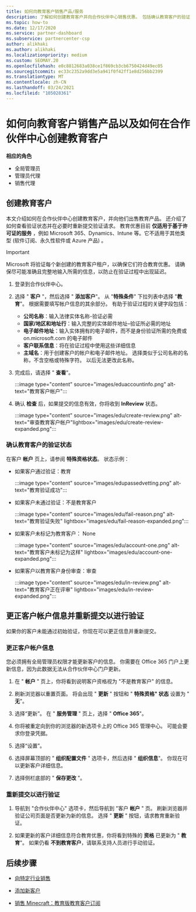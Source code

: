 ```yaml
---
title: 如何向教育客户销售产品/服务
description: 了解如何创建教育客户并向合作伙伴中心销售优惠。 包括确认教育客户的验证状态。
ms.topic: how-to
ms.date: 12/17/2020
ms.service: partner-dashboard
ms.subservice: partnercenter-csp
author: alikhaki
ms.author: alikhaki
ms.localizationpriority: medium
ms.custom: SEOMAY.20
ms.openlocfilehash: e0c8812683a038ce1f869cb3cb6750424d49ec05
ms.sourcegitcommit: ec33c2352a9dd3e5a941f0f42ff1e8d256bb2399
ms.translationtype: MT
ms.contentlocale: zh-CN
ms.lasthandoff: 03/24/2021
ms.locfileid: "105028361"
---
```

# <a name="how-to-sell-offers-to-education-customers-and-how-to-create-an-education-customer-in-partner-center"></a>如何向教育客户销售产品以及如何在合作伙伴中心创建教育客户

**相应的角色**

- 全局管理员
- 管理员代理
- 销售代理

## <a name="create-an-education-customer"></a>创建教育客户

本文介绍如何在合作伙伴中心创建教育客户，并向他们出售教育产品。 还介绍了如何查看验证状态并在必要时重新提交验证请求。 教育优惠目前 **仅适用于基于许可证的服务** ，例如 Microsoft 365、Dynamics、Intune 等。它不适用于其他类型 (软件订阅、永久性软件或 Azure 产品) 。

> [!IMPORTANT]
> Microsoft 将验证每个新创建的教育客户租户，以确保它们符合教育优惠。  请确保尽可能准确且完整地输入所需的信息，以防止在验证过程中出现延迟。

1. 登录到合作伙伴中心。

2. 选择 " **客户** "，然后选择 " **添加客户**"。 从 "**特殊条件**" 下拉列表中选择 "**教育**"。  根据需要填写帐户信息的其余部分。  有助于验证过程的关键字段包括：

   - **公司名称**：输入法律实体名称-验证必需
   - **国家/地区和地址行**：输入完整的实体邮件地址–验证所必需的地址
   - **电子邮件地址**：输入实体拥有的电子邮件，而不是身份验证所需的免费或 on.microsoft.com 的电子邮件
   - **客户联系信息**：将在验证过程中使用这些详细信息
   - **主域名**：用于创建客户的帐户和电子邮件地址。  选择类似于公司名称的名称，不含空格或特殊字符。  以后无法更改此名称。

3. 完成后，请选择 " **查看**"。

   :::image type="content" source="images/eduaccountinfo.png" alt-text="教育客户帐户":::

4. 确认 **检查** 后，如果提交的信息有效，你将收到 **InReview** 状态。 

    :::image type="content" source="images/edu/create-review.png" alt-text="审查教育客户帐户"lightbox="images/edu/create-review-expanded.png":::

### <a name="confirm-your-education-customers-verification-status"></a>确认教育客户的验证状态

在客户 **帐户** 页上，请参阅 **特殊资格状态**。
状态示例：

- 如果客户通过验证：教育

   :::image type="content" source="images/edupassedvetting.png" alt-text="教育验证成功":::

- 如果客户未通过验证：不是教育客户

   :::image type="content" source="images/edu/fail-reason.png" alt-text="教育验证失败" lightbox="images/edu/fail-reason-expanded.png":::

- 如果客户未标记为教育客户： None

   :::image type="content" source="images/edu/account-one.png" alt-text="教育客户未标记为这样" lightbox="images/edu/account-one-expanded.png":::

- 如果客户以教育客户身份审查：审查

    :::image type="content" source="images/edu/in-review.png" alt-text="教育客户正在评审" lightbox="images/edu/in-review-expanded.png":::

## <a name="correct-the-customer-account-info-and-resubmit-for-verification"></a>更正客户帐户信息并重新提交以进行验证

如果你的客户未能通过初始验证，你现在可以更正信息并重新提交。

### <a name="correct-the-customer-account-information"></a>更正客户帐户信息

您必须拥有全局管理员权限才能更新客户的信息。 你需要在 Office 365 门户上更新信息，因为此数据无法从合作伙伴中心门户更新。

1. 在 " **帐户** " 页上，你将看到说明客户资格视为 "不是教育客户" 的信息。

2. 刷新浏览器以重置页面。 将会出现 " **更新** " 按钮和 " **特殊资格" 状态** 设置为 " **无**"。

3. 选择“更新”。 在 " **服务管理** " 页上，选择 " **Office 365**"。

4. 你将被重定向到你的浏览器的新选项卡上的 Office 365 管理中心。 可能会要求你登录凭据。

5. 选择“设置”。

6. 选择屏幕顶部的 " **组织配置文件** " 选项卡，然后选择 " **组织信息**"。 你现在可以更新客户详细信息。

7. 选择侧栏底部的 " **保存更改** "。  

### <a name="resubmit-for-verification"></a>重新提交以进行验证

1. 导航到 "合作伙伴中心" 选项卡，然后导航到 "客户 **帐户** " 页。 刷新浏览器并验证公司页面是否更新为新的信息。 选择 " **更新** " 按钮，请求教育重新验证。

2. 如果更新的客户详细信息符合教育优惠，你将看到特殊的 **资格** 已更新为 " **教育**"。 如果仍看 **不到教育客户**，请联系支持人员进行手动验证。

## <a name="next-steps"></a>后续步骤

- [向特定行业销售](get-special-pricing-for-offers.md)

- [添加新客户](add-a-new-customer.md)

- [销售 Minecraft：教育版教育客户订阅](minecraft-subscriptions.md)
